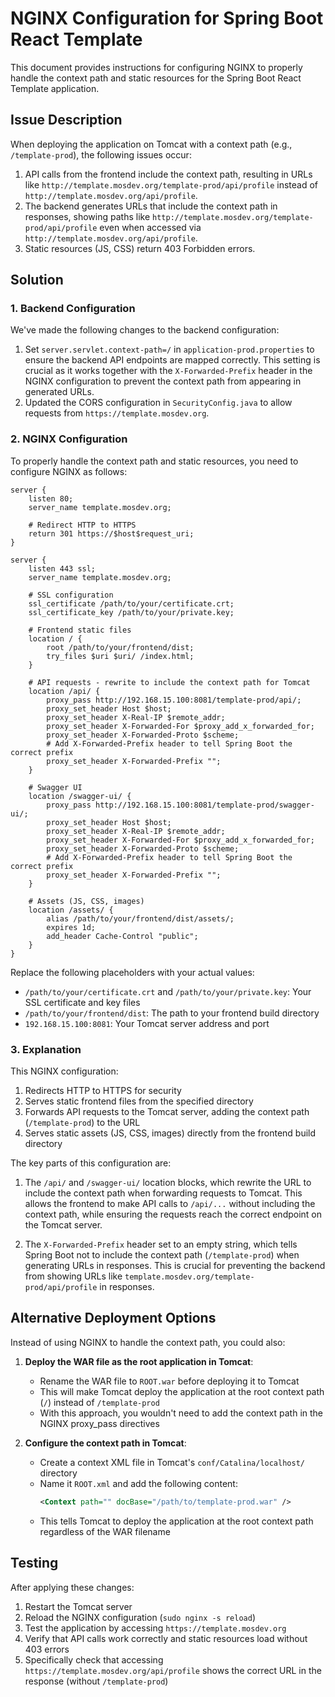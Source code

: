 # NGINX Configuration for Spring Boot React Template

This document provides instructions for configuring NGINX to properly handle the context path and static resources for the Spring Boot React Template application.

## Issue Description

When deploying the application on Tomcat with a context path (e.g., `/template-prod`), the following issues occur:

1. API calls from the frontend include the context path, resulting in URLs like `http://template.mosdev.org/template-prod/api/profile` instead of `http://template.mosdev.org/api/profile`.
2. The backend generates URLs that include the context path in responses, showing paths like `http://template.mosdev.org/template-prod/api/profile` even when accessed via `http://template.mosdev.org/api/profile`.
3. Static resources (JS, CSS) return 403 Forbidden errors.

## Solution

### 1. Backend Configuration

We've made the following changes to the backend configuration:

1. Set `server.servlet.context-path=/` in `application-prod.properties` to ensure the backend API endpoints are mapped correctly. This setting is crucial as it works together with the `X-Forwarded-Prefix` header in the NGINX configuration to prevent the context path from appearing in generated URLs.
2. Updated the CORS configuration in `SecurityConfig.java` to allow requests from `https://template.mosdev.org`.

### 2. NGINX Configuration

To properly handle the context path and static resources, you need to configure NGINX as follows:

```nginx
server {
    listen 80;
    server_name template.mosdev.org;

    # Redirect HTTP to HTTPS
    return 301 https://$host$request_uri;
}

server {
    listen 443 ssl;
    server_name template.mosdev.org;

    # SSL configuration
    ssl_certificate /path/to/your/certificate.crt;
    ssl_certificate_key /path/to/your/private.key;

    # Frontend static files
    location / {
        root /path/to/your/frontend/dist;
        try_files $uri $uri/ /index.html;
    }

    # API requests - rewrite to include the context path for Tomcat
    location /api/ {
        proxy_pass http://192.168.15.100:8081/template-prod/api/;
        proxy_set_header Host $host;
        proxy_set_header X-Real-IP $remote_addr;
        proxy_set_header X-Forwarded-For $proxy_add_x_forwarded_for;
        proxy_set_header X-Forwarded-Proto $scheme;
        # Add X-Forwarded-Prefix header to tell Spring Boot the correct prefix
        proxy_set_header X-Forwarded-Prefix "";
    }

    # Swagger UI
    location /swagger-ui/ {
        proxy_pass http://192.168.15.100:8081/template-prod/swagger-ui/;
        proxy_set_header Host $host;
        proxy_set_header X-Real-IP $remote_addr;
        proxy_set_header X-Forwarded-For $proxy_add_x_forwarded_for;
        proxy_set_header X-Forwarded-Proto $scheme;
        # Add X-Forwarded-Prefix header to tell Spring Boot the correct prefix
        proxy_set_header X-Forwarded-Prefix "";
    }

    # Assets (JS, CSS, images)
    location /assets/ {
        alias /path/to/your/frontend/dist/assets/;
        expires 1d;
        add_header Cache-Control "public";
    }
}
```

Replace the following placeholders with your actual values:
- `/path/to/your/certificate.crt` and `/path/to/your/private.key`: Your SSL certificate and key files
- `/path/to/your/frontend/dist`: The path to your frontend build directory
- `192.168.15.100:8081`: Your Tomcat server address and port

### 3. Explanation

This NGINX configuration:

1. Redirects HTTP to HTTPS for security
2. Serves static frontend files from the specified directory
3. Forwards API requests to the Tomcat server, adding the context path (`/template-prod`) to the URL
4. Serves static assets (JS, CSS, images) directly from the frontend build directory

The key parts of this configuration are:

1. The `/api/` and `/swagger-ui/` location blocks, which rewrite the URL to include the context path when forwarding requests to Tomcat. This allows the frontend to make API calls to `/api/...` without including the context path, while ensuring the requests reach the correct endpoint on the Tomcat server.

2. The `X-Forwarded-Prefix` header set to an empty string, which tells Spring Boot not to include the context path (`/template-prod`) when generating URLs in responses. This is crucial for preventing the backend from showing URLs like `template.mosdev.org/template-prod/api/profile` in responses.

## Alternative Deployment Options

Instead of using NGINX to handle the context path, you could also:

1. **Deploy the WAR file as the root application in Tomcat**:
   - Rename the WAR file to `ROOT.war` before deploying it to Tomcat
   - This will make Tomcat deploy the application at the root context path (`/`) instead of `/template-prod`
   - With this approach, you wouldn't need to add the context path in the NGINX proxy_pass directives

2. **Configure the context path in Tomcat**:
   - Create a context XML file in Tomcat's `conf/Catalina/localhost/` directory
   - Name it `ROOT.xml` and add the following content:
     ```xml
     <Context path="" docBase="/path/to/template-prod.war" />
     ```
   - This tells Tomcat to deploy the application at the root context path regardless of the WAR filename

## Testing

After applying these changes:

1. Restart the Tomcat server
2. Reload the NGINX configuration (`sudo nginx -s reload`)
3. Test the application by accessing `https://template.mosdev.org`
4. Verify that API calls work correctly and static resources load without 403 errors
5. Specifically check that accessing `https://template.mosdev.org/api/profile` shows the correct URL in the response (without `/template-prod`)
